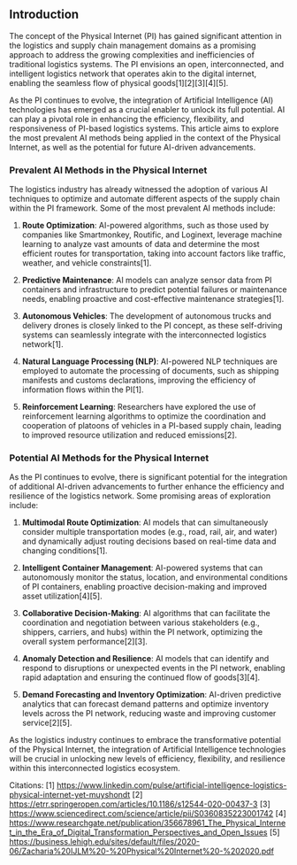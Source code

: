 ## Introduction

The concept of the Physical Internet (PI) has gained significant attention in the logistics and supply chain management domains as a promising approach to address the growing complexities and inefficiencies of traditional logistics systems. The PI envisions an open, interconnected, and intelligent logistics network that operates akin to the digital internet, enabling the seamless flow of physical goods[1][2][3][4][5]. 

As the PI continues to evolve, the integration of Artificial Intelligence (AI) technologies has emerged as a crucial enabler to unlock its full potential. AI can play a pivotal role in enhancing the efficiency, flexibility, and responsiveness of PI-based logistics systems. This article aims to explore the most prevalent AI methods being applied in the context of the Physical Internet, as well as the potential for future AI-driven advancements.

### Prevalent AI Methods in the Physical Internet

The logistics industry has already witnessed the adoption of various AI techniques to optimize and automate different aspects of the supply chain within the PI framework. Some of the most prevalent AI methods include:

1. **Route Optimization**: AI-powered algorithms, such as those used by companies like Smartmonkey, Routific, and Loginext, leverage machine learning to analyze vast amounts of data and determine the most efficient routes for transportation, taking into account factors like traffic, weather, and vehicle constraints[1].

2. **Predictive Maintenance**: AI models can analyze sensor data from PI containers and infrastructure to predict potential failures or maintenance needs, enabling proactive and cost-effective maintenance strategies[1].

3. **Autonomous Vehicles**: The development of autonomous trucks and delivery drones is closely linked to the PI concept, as these self-driving systems can seamlessly integrate with the interconnected logistics network[1].

4. **Natural Language Processing (NLP)**: AI-powered NLP techniques are employed to automate the processing of documents, such as shipping manifests and customs declarations, improving the efficiency of information flows within the PI[1].

5. **Reinforcement Learning**: Researchers have explored the use of reinforcement learning algorithms to optimize the coordination and cooperation of platoons of vehicles in a PI-based supply chain, leading to improved resource utilization and reduced emissions[2].

### Potential AI Methods for the Physical Internet

As the PI continues to evolve, there is significant potential for the integration of additional AI-driven advancements to further enhance the efficiency and resilience of the logistics network. Some promising areas of exploration include:

1. **Multimodal Route Optimization**: AI models that can simultaneously consider multiple transportation modes (e.g., road, rail, air, and water) and dynamically adjust routing decisions based on real-time data and changing conditions[1].

2. **Intelligent Container Management**: AI-powered systems that can autonomously monitor the status, location, and environmental conditions of PI containers, enabling proactive decision-making and improved asset utilization[4][5].

3. **Collaborative Decision-Making**: AI algorithms that can facilitate the coordination and negotiation between various stakeholders (e.g., shippers, carriers, and hubs) within the PI network, optimizing the overall system performance[2][3].

4. **Anomaly Detection and Resilience**: AI models that can identify and respond to disruptions or unexpected events in the PI network, enabling rapid adaptation and ensuring the continued flow of goods[3][4].

5. **Demand Forecasting and Inventory Optimization**: AI-driven predictive analytics that can forecast demand patterns and optimize inventory levels across the PI network, reducing waste and improving customer service[2][5].

As the logistics industry continues to embrace the transformative potential of the Physical Internet, the integration of Artificial Intelligence technologies will be crucial in unlocking new levels of efficiency, flexibility, and resilience within this interconnected logistics ecosystem.

Citations:
[1] https://www.linkedin.com/pulse/artificial-intelligence-logistics-physical-internet-yet-muyshondt
[2] https://etrr.springeropen.com/articles/10.1186/s12544-020-00437-3
[3] https://www.sciencedirect.com/science/article/pii/S0360835223001742
[4] https://www.researchgate.net/publication/356678961_The_Physical_Internet_in_the_Era_of_Digital_Transformation_Perspectives_and_Open_Issues
[5] https://business.lehigh.edu/sites/default/files/2020-06/Zacharia%20IJLM%20-%20Physical%20Internet%20-%202020.pdf

